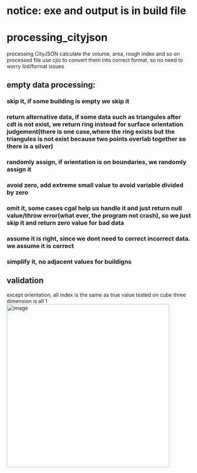 # notice: exe and output is in build file
# processing_cityjson
processing CityJSON calculate the volume, area, rough index and so on
processed file use cjio to convert them into correct format, so no need to worry lod/format issues
## empty data processing:
### skip it, if some building is empty we skip it
### return alternative data, if some data such as triangules after cdt is not exist, we return ring instead for surface orientation judgement(there is one case,where the ring exists but the triangules is not exist because two points overlab together so there is a silver)
### randomly assign, if orientation is on boundaries, we randomly assign it
### avoid zero, add extreme small value to avoid variable divided by zero
### omit it, some cases cgal help us handle it and just return null value/throw error(what ever, the program not crash), so we just skip it and return zero value for bad data
### assume it is right, since we dont need to correct incorrect data. we assume it is correct
### simplify it, no adjacent values for buildigns
## validation
except orientation, all index is the same as true value tested on cube three dimension is all 1
<img width="445" alt="image" src="https://user-images.githubusercontent.com/60132725/227620483-23303012-a288-4490-867e-3e5fc918923b.png">
